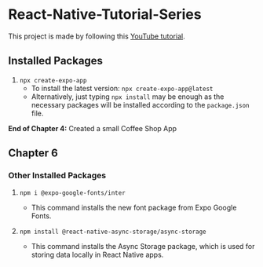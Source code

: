 # React-Native-Tutorial-Series
This project is made by following this [YouTube tutorial](https://youtu.be/WDunoPNBxKA?si=tLiFyiabczh7T0sb).

## Installed Packages

1. `npx create-expo-app`
    - To install the latest version: `npx create-expo-app@latest`
    - Alternatively, just typing `npx install` may be enough as the necessary packages will be installed according to the `package.json` file.

**End of Chapter 4:**
Created a small Coffee Shop App
## Chapter 6

### Other Installed Packages

1. `npm i @expo-google-fonts/inter`
    - This command installs the new font package from Expo Google Fonts.


2. `npm install @react-native-async-storage/async-storage`
    - This command installs the Async Storage package, which is used for storing data locally in React Native apps.


